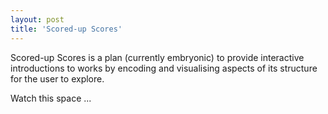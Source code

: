 ```yaml
---
layout: post
title: 'Scored-up Scores'
---
```


Scored-up Scores is a plan (currently embryonic) to provide interactive introductions to works by encoding and
visualising aspects of its structure for the user to explore.

Watch this space ...
